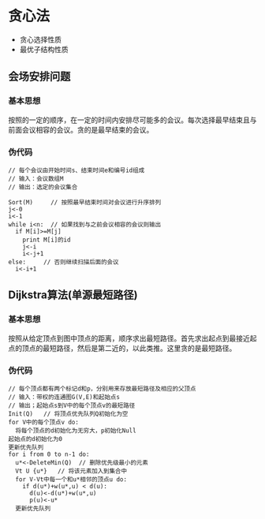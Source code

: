 # 贪心法

- 贪心选择性质
- 最优子结构性质 

## 会场安排问题

### 基本思想

按照的一定的顺序，在一定的时间内安排尽可能多的会议。每次选择最早结束且与前面会议相容的会议。贪的是最早结束的会议。

### 伪代码

```
// 每个会议由开始时间s、结束时间e和编号id组成
// 输入：会议数组M
// 输出：选定的会议集合

Sort(M)     // 按照最早结束时间对会议进行升序排列
j<-0
i<-1
while i<n:  // 如果找到与之前会议相容的会议则输出
  if M[i]>=M[j]
    print M[i]的id
    j<-i
    i<-j+1
else:     // 否则继续扫描后面的会议
  i<-i+1
```

## Dijkstra算法(单源最短路径)

### 基本思想

按照从给定顶点到图中顶点的距离，顺序求出最短路径。首先求出起点到最接近起点的顶点的最短路径，然后是第二近的，以此类推。这里贪的是最短路径。

### 伪代码

```
// 每个顶点都有两个标记d和p，分别用来存放最短路径及相应的父顶点
// 输入：带权的连通图G(V,E)和起始点s
// 输出；起始点s到V中的每个顶点v的最短路径
Init(Q)   // 将顶点优先队列Q初始化为空
for V中的每个顶点v do:
  将每个顶点的d初始化为无穷大，p初始化Null
起始点的d初始化为0
更新优先队列
for i from 0 to n-1 do:
  u*<-DeleteMin(Q)  // 删除优先级最小的元素
  Vt U {u*}   // 将该元素加入到集合中
  for V-Vt中每一个和u*相邻的顶点u do:
    if d(u*)+w(u*,u) < d(u):
      d(u)<-d(u*)+w(u*,u)
      p(u)<-u*
  更新优先队列
```
